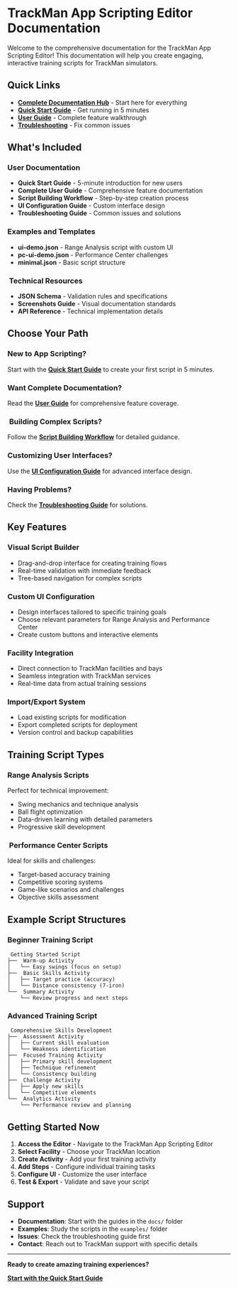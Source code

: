 # TrackMan App Scripting Editor Documentation

Welcome to the comprehensive documentation for the TrackMan App Scripting Editor! This documentation will help you create engaging, interactive training scripts for TrackMan simulators.

##  Quick Links

- **[ Complete Documentation Hub](docs/index.md)** - Start here for everything
- **[ Quick Start Guide](docs/quick-start.md)** - Get running in 5 minutes  
- **[ User Guide](docs/user-guide.md)** - Complete feature walkthrough
- **[ Troubleshooting](docs/troubleshooting.md)** - Fix common issues

##  What's Included

###  User Documentation
- **Quick Start Guide** - 5-minute introduction for new users
- **Complete User Guide** - Comprehensive feature documentation  
- **Script Building Workflow** - Step-by-step creation process
- **UI Configuration Guide** - Custom interface design
- **Troubleshooting Guide** - Common issues and solutions

###  Examples and Templates
- **ui-demo.json** - Range Analysis script with custom UI
- **pc-ui-demo.json** - Performance Center challenges
- **minimal.json** - Basic script structure

### ️ Technical Resources
- **JSON Schema** - Validation rules and specifications
- **Screenshots Guide** - Visual documentation standards
- **API Reference** - Technical implementation details

##  Choose Your Path

###  **New to App Scripting?**
Start with the **[Quick Start Guide](docs/quick-start.md)** to create your first script in 5 minutes.

###  **Want Complete Documentation?**
Read the **[User Guide](docs/user-guide.md)** for comprehensive feature coverage.

### ️ **Building Complex Scripts?**
Follow the **[Script Building Workflow](docs/script-building.md)** for detailed guidance.

###  **Customizing User Interfaces?**
Use the **[UI Configuration Guide](docs/ui-configuration.md)** for advanced interface design.

###  **Having Problems?**
Check the **[Troubleshooting Guide](docs/troubleshooting.md)** for solutions.

##  Key Features

### Visual Script Builder
- Drag-and-drop interface for creating training flows
- Real-time validation with immediate feedback
- Tree-based navigation for complex scripts

### Custom UI Configuration
- Design interfaces tailored to specific training goals
- Choose relevant parameters for Range Analysis and Performance Center
- Create custom buttons and interactive elements

### Facility Integration
- Direct connection to TrackMan facilities and bays
- Seamless integration with TrackMan services
- Real-time data from actual training sessions

### Import/Export System
- Load existing scripts for modification
- Export completed scripts for deployment
- Version control and backup capabilities

##  Training Script Types

###  Range Analysis Scripts
Perfect for technical improvement:
- Swing mechanics and technique analysis
- Ball flight optimization
- Data-driven learning with detailed parameters
- Progressive skill development

### ️ Performance Center Scripts  
Ideal for skills and challenges:
- Target-based accuracy training
- Competitive scoring systems
- Game-like scenarios and challenges
- Objective skills assessment

##  Example Script Structures

### Beginner Training Script
```
 Getting Started Script
├──  Warm-up Activity
│   └── Easy swings (focus on setup)
├── ️ Basic Skills Activity
│   ├── Target practice (accuracy)
│   └── Distance consistency (7-iron)
└──  Summary Activity
    └── Review progress and next steps
```

### Advanced Training Script
```
 Comprehensive Skills Development
├──  Assessment Activity
│   ├── Current skill evaluation
│   └── Weakness identification
├──  Focused Training Activity
│   ├── Primary skill development
│   ├── Technique refinement
│   └── Consistency building
├──  Challenge Activity
│   ├── Apply new skills
│   └── Competitive elements
└──  Analytics Activity
    └── Performance review and planning
```

##  Getting Started Now

1. **Access the Editor** - Navigate to the TrackMan App Scripting Editor
2. **Select Facility** - Choose your TrackMan location  
3. **Create Activity** - Add your first training activity
4. **Add Steps** - Configure individual training tasks
5. **Configure UI** - Customize the user interface
6. **Test & Export** - Validate and save your script

##  Support

- **Documentation**: Start with the guides in the `docs/` folder
- **Examples**: Study the scripts in the `examples/` folder  
- **Issues**: Check the troubleshooting guide first
- **Contact**: Reach out to TrackMan support with specific details

---

**Ready to create amazing training experiences?** 

 **[Start with the Quick Start Guide](docs/quick-start.md)** 